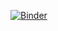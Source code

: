 [![Binder](https://mybinder.org/badge_logo.svg)](https://mybinder.org/v2/gh/regorigregory/FYP_PUBLIC.git/master)